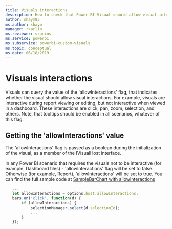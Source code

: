 ```yaml
---
title: Visuals interactions
description: How to check that Power BI Visual should allow visual interactions
author: shaym83
ms.author: shaym
manager: rkarlin
ms.reviewer: sranins
ms.service: powerbi
ms.subservice: powerbi-custom-visuals
ms.topic: conceptual
ms.date: 06/18/2019
---
```


# Visuals interactions

Visuals can query the value of the 'allowInteractions' flag, that indicates whether the visual should allow visual interactions.
For example, visuals are interactive during report viewing or editing, but not interactive when viewed in a dashboard.
These interactions are click, pan, zoom, selection, and others.
Note, that tooltips should be enabled in all scenarios, whatever of this flag.

## Getting the 'allowInteractions' value

The 'allowInteractions' flag is passed as a boolean during the initialization of the visual, as a member of the IVisualHost interface.

In any Power BI scenario that requires the visuals not to be interactive (for example, Dashboard tiles) - 'allowInteractions' flag will be set to false.
Otherwise (for example, Report), 'allowInteractions' will be set to true.
You can find the full sample code at [SampleBarChart with allowInteractions](https://github.com/Microsoft/PowerBI-visuals-sampleBarChart/commit/59a47935d8f5272ce145fe804193599ddb7e2001)

```typescript
   ...
   let allowInteractions = options.host.allowInteractions;
   bars.on('click', function(d) {
       if (allowInteractions) {
           selectionManager.select(d.selectionId);
           ...
       }
   });
```
